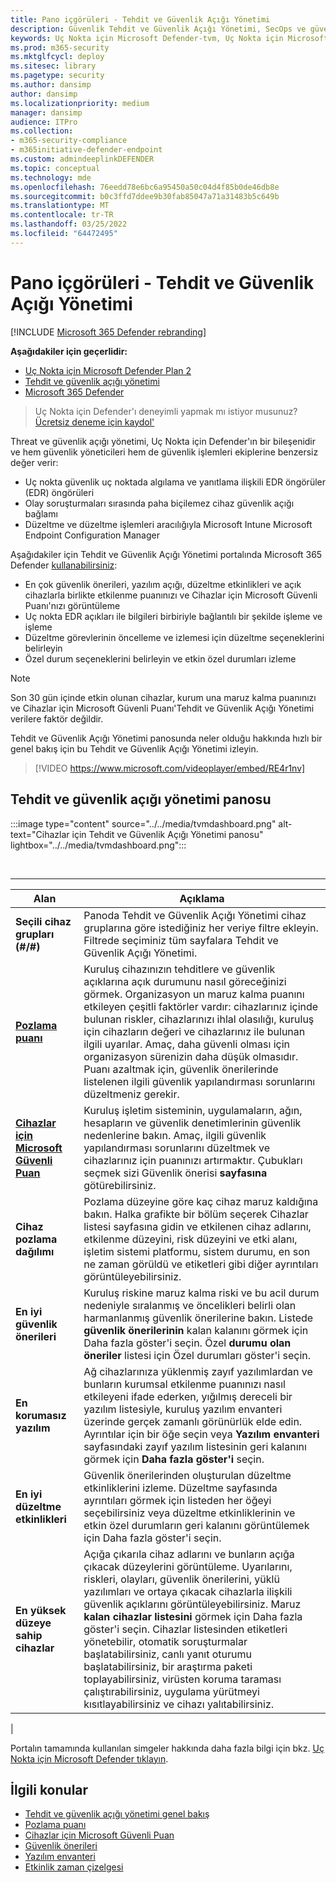 ```yaml
---
title: Pano içgörüleri - Tehdit ve Güvenlik Açığı Yönetimi
description: Güvenlik Tehdit ve Güvenlik Açığı Yönetimi, SecOps ve güvenlik yöneticilerine siber güvenlik tehditlerine karşı yardımcı olabilir ve kuruluşlarının güvenlik kullanılabilirliklerini oluşturabilir.
keywords: Uç Nokta için Microsoft Defender-tvm, Uç Nokta için Microsoft Defender-tvm panosu, tehdit & güvenlik açığı yönetimi, Tehdit ve Güvenlik Açığı Yönetimi, risk tabanlı tehdit & güvenlik açığı yönetimi, güvenlik yapılandırması, Cihazlar için Microsoft Güvenli Puanı, pozlama puanı
ms.prod: m365-security
ms.mktglfcycl: deploy
ms.sitesec: library
ms.pagetype: security
ms.author: dansimp
author: dansimp
ms.localizationpriority: medium
manager: dansimp
audience: ITPro
ms.collection:
- m365-security-compliance
- m365initiative-defender-endpoint
ms.custom: admindeeplinkDEFENDER
ms.topic: conceptual
ms.technology: mde
ms.openlocfilehash: 76eedd78e6bc6a95450a50c04d4f85b0de46db8e
ms.sourcegitcommit: b0c3ffd7ddee9b30fab85047a71a31483b5c649b
ms.translationtype: MT
ms.contentlocale: tr-TR
ms.lasthandoff: 03/25/2022
ms.locfileid: "64472495"
---
```

# <a name="dashboard-insights---threat-and-vulnerability-management"></a>Pano içgörüleri - Tehdit ve Güvenlik Açığı Yönetimi

[!INCLUDE [Microsoft 365 Defender rebranding](../../includes/microsoft-defender.md)]

**Aşağıdakiler için geçerlidir:**

- [Uç Nokta için Microsoft Defender Plan 2](https://go.microsoft.com/fwlink/p/?linkid=2154037)
- [Tehdit ve güvenlik açığı yönetimi](next-gen-threat-and-vuln-mgt.md)
- [Microsoft 365 Defender](https://go.microsoft.com/fwlink/?linkid=2118804)

> Uç Nokta için Defender'ı deneyimli yapmak mı istiyor musunuz? [Ücretsiz deneme için kaydol'](https://signup.microsoft.com/create-account/signup?products=7f379fee-c4f9-4278-b0a1-e4c8c2fcdf7e&ru=https://aka.ms/MDEp2OpenTrial?ocid=docs-wdatp-portaloverview-abovefoldlink)

Threat ve güvenlik açığı yönetimi, Uç Nokta için Defender'ın bir bileşenidir ve hem güvenlik yöneticileri hem de güvenlik işlemleri ekiplerine benzersiz değer verir:

- Uç nokta güvenlik uç noktada algılama ve yanıtlama ilişkili EDR öngörüler (EDR) öngörüleri
- Olay soruşturmaları sırasında paha biçilemez cihaz güvenlik açığı bağlamı
- Düzeltme ve düzeltme işlemleri aracılığıyla Microsoft Intune Microsoft Endpoint Configuration Manager

Aşağıdakiler için Tehdit ve Güvenlik Açığı Yönetimi portalında Microsoft 365 Defender <a href="https://go.microsoft.com/fwlink/p/?linkid=2077139" target="_blank">kullanabilirsiniz</a>:

- En çok güvenlik önerileri, yazılım açığı, düzeltme etkinlikleri ve açık cihazlarla birlikte etkilenme puanınızı ve Cihazlar için Microsoft Güvenli Puanı'nızı görüntüleme
- Uç nokta EDR açıkları ile bilgileri birbiriyle bağlantılı bir şekilde işleme ve işleme
- Düzeltme görevlerinin öncelleme ve izlemesi için düzeltme seçeneklerini belirleyin
- Özel durum seçeneklerini belirleyin ve etkin özel durumları izleme

> [!NOTE]
> Son 30 gün içinde etkin olunan cihazlar, kurum una maruz kalma puanınızı ve Cihazlar için Microsoft Güvenli Puanı'Tehdit ve Güvenlik Açığı Yönetimi verilere faktör değildir.

Tehdit ve Güvenlik Açığı Yönetimi panosunda neler olduğu hakkında hızlı bir genel bakış için bu Tehdit ve Güvenlik Açığı Yönetimi izleyin.

> [!VIDEO https://www.microsoft.com/videoplayer/embed/RE4r1nv]

## <a name="threat-and-vulnerability-management-dashboard"></a>Tehdit ve güvenlik açığı yönetimi panosu

:::image type="content" source="../../media/tvmdashboard.png" alt-text="Cihazlar için Tehdit ve Güvenlik Açığı Yönetimi panosu" lightbox="../../media/tvmdashboard.png":::

<br>

****

|Alan|Açıklama|
|---|---|
|**Seçili cihaz grupları (#/#)**|Panoda Tehdit ve Güvenlik Açığı Yönetimi cihaz gruplarına göre istediğiniz her veriye filtre ekleyin. Filtrede seçiminiz tüm sayfalara Tehdit ve Güvenlik Açığı Yönetimi.|
|[**Pozlama puanı**](tvm-exposure-score.md)|Kuruluş cihazınızın tehditlere ve güvenlik açıklarına açık durumunu nasıl göreceğinizi görmek. Organizasyon un maruz kalma puanını etkileyen çeşitli faktörler vardır: cihazlarınız içinde bulunan riskler, cihazlarınızı ihlal olasılığı, kuruluş için cihazların değeri ve cihazlarınız ile bulunan ilgili uyarılar. Amaç, daha güvenli olması için organizasyon sürenizin daha düşük olmasıdır. Puanı azaltmak için, güvenlik önerilerinde listelenen ilgili güvenlik yapılandırması sorunlarını düzeltmeniz gerekir.|
|[**Cihazlar için Microsoft Güvenli Puan**](tvm-microsoft-secure-score-devices.md)|Kuruluş işletim sisteminin, uygulamaların, ağın, hesapların ve güvenlik denetimlerinin güvenlik nedenlerine bakın. Amaç, ilgili güvenlik yapılandırması sorunlarını düzeltmek ve cihazlarınız için puanınızı artırmaktır. Çubukları seçmek sizi Güvenlik önerisi **sayfasına** götürebilirsiniz.|
|**Cihaz pozlama dağılımı**|Pozlama düzeyine göre kaç cihaz maruz kaldığına bakın. Halka grafikte bir bölüm seçerek Cihazlar listesi sayfasına gidin  ve etkilenen cihaz adlarını, etkilenme düzeyini, risk düzeyini ve etki alanı, işletim sistemi platformu, sistem durumu, en son ne zaman görüldü ve etiketleri gibi diğer ayrıntıları görüntüleyebilirsiniz.|
|**En iyi güvenlik önerileri**|Kuruluş riskine maruz kalma riski ve bu acil durum nedeniyle sıralanmış ve öncelikleri belirli olan harmanlanmış güvenlik önerilerine bakın. Listede **güvenlik önerilerinin** kalan kalanını görmek için Daha fazla göster'i seçin. Özel **durumu olan öneriler** listesi için Özel durumları göster'i seçin.|
|**En korumasız yazılım**|Ağ cihazlarınıza yüklenmiş zayıf yazılımlardan ve bunların kurumsal etkilenme puanınızı nasıl etkileyeni ifade ederken, yığılmış dereceli bir yazılım listesiyle, kuruluş yazılım envanteri üzerinde gerçek zamanlı görünürlük elde edin. Ayrıntılar için bir öğe seçin veya **Yazılım envanteri** sayfasındaki zayıf yazılım listesinin geri kalanını görmek için **Daha fazla göster'i** seçin.|
|**En iyi düzeltme etkinlikleri**|Güvenlik önerilerinden oluşturulan düzeltme etkinliklerini izleme. Düzeltme sayfasında ayrıntıları görmek için listeden her öğeyi seçebilirsiniz veya düzeltme etkinliklerinin ve  etkin özel durumların geri kalanını  görüntülemek için Daha fazla göster'i seçin.|
|**En yüksek düzeye sahip cihazlar**|Açığa çıkarıla cihaz adlarını ve bunların açığa çıkacak düzeylerini görüntüleme. Uyarılarını, riskleri, olayları, güvenlik önerilerini, yüklü yazılımları ve ortaya çıkacak cihazlarla ilişkili güvenlik açıklarını görüntüleyebilirsiniz. Maruz **kalan cihazlar listesini** görmek için Daha fazla göster'i seçin. Cihazlar listesinden etiketleri yönetebilir, otomatik soruşturmalar başlatabilirsiniz, canlı yanıt oturumu başlatabilirsiniz, bir araştırma paketi toplayabilirsiniz, virüsten koruma taraması çalıştırabilirsiniz, uygulama yürütmeyi kısıtlayabilirsiniz ve cihazı yalıtabilirsiniz.|
|

Portalın tamamında kullanılan simgeler hakkında daha fazla bilgi için bkz. [Uç Nokta için Microsoft Defender tıklayın](portal-overview.md#microsoft-defender-for-endpoint-icons).

## <a name="related-topics"></a>İlgili konular

- [Tehdit ve güvenlik açığı yönetimi genel bakış](next-gen-threat-and-vuln-mgt.md)
- [Pozlama puanı](tvm-exposure-score.md)
- [Cihazlar için Microsoft Güvenli Puan](tvm-microsoft-secure-score-devices.md)
- [Güvenlik önerileri](tvm-security-recommendation.md)
- [Yazılım envanteri](tvm-software-inventory.md)
- [Etkinlik zaman çizelgesi](threat-and-vuln-mgt-event-timeline.md)
